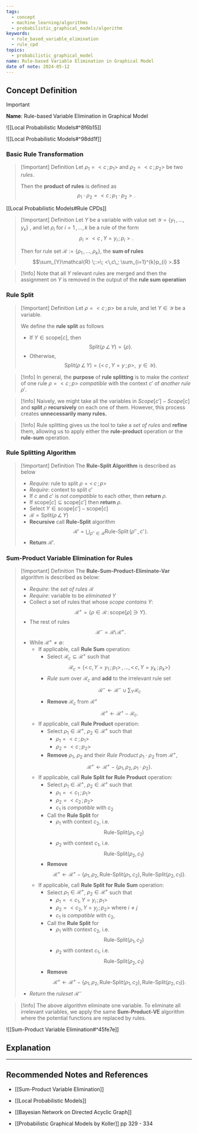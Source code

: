 ```yaml
---
tags:
  - concept
  - machine_learning/algorithms
  - probabilistic_graphical_models/algorithm
keywords:
  - rule_based_variable_elimination
  - rule_cpd
topics:
  - probabilistic_graphical_model
name: Rule-based Variable Elimination in Graphical Model
date of note: 2024-05-12
---
```


## Concept Definition

>[!important]
>**Name**: Rule-based Variable Elimination in Graphical Model

![[Local Probabilistic Models#^8f6b15]]

![[Local Probabilistic Models#^98dd1f]]

### Basic Rule Transformation

>[!important] Definition
>Let $\rho_{1} = <c\,;\, p_{1}>$ and $\rho_{2} = <c\,;\, p_{2}>$ be two *rules*.
>
>Then the **product of rules** is defined as 
>$$
>\rho_{1} \cdot \rho_{2} = < c\,;\, p_{1} \cdot p_{2} >.
>$$

[[Local Probabilistic Models#Rule CPDs]]

>[!important] Definition
>Let $Y$ be a variable with value set $\mathcal{Y} = \left\{ y_{1} \,{,}\ldots{,}\,  y_{k}\right\}$ , and let $\rho_{i}$ for $i=1 \,{,}\ldots{,}\,k$ be a rule of the form $$\rho_{i} = < c\,,\, Y= y_{i} \,;\, p_{i}>.$$
>
>Then for rule set $\mathcal{R} := \left\{ \rho_{1} \,{,}\ldots{,}\, \rho_{k}\right\},$ the **sum of rules** $$\sum_{Y}\mathcal{R} \;:=\; <\,c\,; \sum_{i=1}^{k}p_{i} >.$$

>[!info]
>Note that all $Y$ relevant rules are merged and then the assignment on $Y$ is removed in the output of the **rule sum operation**

### Rule Split

>[!important] Definition
>Let $\rho = <c\,;\, p>$ be a rule, and let $Y\in \mathcal{Y}$ be a variable. 
>
>We define the **rule split** as follows
>- If $Y \in \text{scope}[c]$, then $$\text{Split}(\rho \,\angle\, Y) = \left\{ \rho \right\}.$$
>- Otherwise, 
>$$
>\text{Split}(\rho \,\angle\, Y) = \left\{ <\,c\,, Y=y \,;\, p >, \;\; y\in \mathcal{Y}  \right\}.
>$$

>[!info]
>In general, the **purpose** of **rule splitting** is to make the *context* of one rule $\rho = < c\,;\, p >$ *compatible* with the context $c'$ of *another rule* $\rho'$.

>[!info]
>Naively, we might take all the variables in $Scope[c'] − Scope[c]$ and **split** $\rho$ **recursively** on each one of them. However, this process creates **unnecessarily many rules.**

>[!info]
>Rule splitting gives us the tool to take a *set of rules* and **refine** them, allowing us to apply either the **rule-product** operation or the **rule-sum** operation.


### Rule Splitting Algorithm

>[!important] Definition
>The **Rule-Split Algorithm** is described as below
>- *Require*: rule to split $\rho = <\,c\,; p >$ 
>- *Require*: context to split $c'$ 
>- If $c$ and $c'$ is *not compatible* to each other, then **return** $\rho$.
>- If $\text{scope}[c] \subseteq \text{scope}[c']$ then **return** $\rho$.
>- Select $Y \in \text{scope}[c'] - \text{scope}[c]$
>- $\mathcal{R} = \text{Split}(\rho \,\angle\, Y)$
>- **Recursive** call **Rule-Split** algorithm $$\mathcal{R}' = \bigcup_{\rho'' \in \mathcal{R}}\text{Rule-Split}\,(\rho''\,,\, c'\,).$$
>- **Return** $\mathcal{R}'.$


### Sum-Product Variable Elimination for Rules

>[!important] Definition
>The **Rule-Sum-Product-Eliminate-Var** algorithm is described as below:
>- *Require*: the *set of rules* $\mathcal{R}$
>- *Require*: variable to be *eliminated* $Y$
>- Collect a set of rules that whose *scope contains* $Y$: $$\mathcal{R}^{+} = \left\{ \rho \in \mathcal{R}\,:\, \text{scope}[\rho] \ni Y \right\}.$$
>- The rest of rules $$\mathcal{R}^{-} = \mathcal{R} \setminus\, \mathcal{R}^{+}.$$
>- While $\mathcal{R}^{+} \neq \emptyset$:
>	- If applicable, call **Rule Sum** operation:
>		- Select $\mathcal{R}_{c} \subseteq \mathcal{R}^{+}$ such that $$\mathcal{R}_{c} = \left\{  <\,c,\,Y = y_{1}\,;\, p_{1}> \,{,}\ldots{,}\,  <\,c,\,Y = y_{k}\,;\, p_{k}> \right\}$$
>		- *Rule sum* over $\mathcal{R}_{c}$ and **add** to the irrelevant rule set $$\mathcal{R}^{-} \leftarrow \mathcal{R}^{-} \cup \sum_{Y}\mathcal{R}_{c} $$
>		- **Remove** $\mathcal{R}_{c}$ from $\mathcal{R}^{+}$ $$\mathcal{R}^{+} \leftarrow \mathcal{R}^{+} - \mathcal{R}_{c}.$$
>	- If applicable, call **Rule Product** operation:
>		- Select $\rho_{1} \in \mathcal{R}^{+}$, $\rho_{2} \in \mathcal{R}^{+}$ such that 
>			- $\rho_{1} = <c\,; p_{1} >$
>			-  $\rho_{2} = <c\,; p_{2} >$
>		- **Remove** $\rho_{1}$, $\rho_{2}$ and their *Rule Product* $\rho_{1}\cdot \rho_{2}$ from $\mathcal{R}^{+}$, $$\mathcal{R}^{+} \leftarrow \mathcal{R}^{+} - \left\{ \rho_{1},\, \rho_{2},\, \rho_{1} \cdot \rho_{2}  \right\}.$$
>	- If applicable, call **Rule Split for Rule Product** operation:
>		- Select $\rho_{1} \in \mathcal{R}^{+}$, $\rho_{2} \in \mathcal{R}^{+}$ such that 
>			- $\rho_{1} = <c_{1}\,; p_{1} >$
>			-  $\rho_{2} = <c_{2}\,; p_{2} >$
>			- $c_{1}$ is *compatible* with $c_{2}$
>		- Call the **Rule Split** for
>			- $\rho_{1}$ with context $c_{2}$, i.e. $$\text{Rule-Split}(\rho_{1}, c_{2})$$
>			- $\rho_{2}$ with context $c_{1}$, i.e. $$\text{Rule-Split}(\rho_{2}, c_{1})$$
>		- **Remove**  $$\mathcal{R}^{+} \leftarrow \mathcal{R}^{+} - \left\{ \rho_{1},\, \rho_{2},\, \text{Rule-Split}(\rho_{1}, c_{2}),\,  \text{Rule-Split}(\rho_{2}, c_{1}) \right\}.$$
>	- If applicable, call **Rule Split for Rule Sum** operation:
>		- Select $\rho_{1} \in \mathcal{R}^{+}$, $\rho_{2} \in \mathcal{R}^{+}$ such that 
>			- $\rho_{1} = <c_{1},\,Y = y_{i}\,; p_{1} >$
>			-  $\rho_{2} = <c_{2},\,Y = y_{j}\,; p_{2} >$ where $i\neq j$
>			- $c_{1}$ is *compatible* with $c_{2}$,
>		- Call the **Rule Split** for
>			- $\rho_{1}$ with context $c_{2}$, i.e. $$\text{Rule-Split}(\rho_{1}, c_{2})$$
>			- $\rho_{2}$ with context $c_{1}$, i.e. $$\text{Rule-Split}(\rho_{2}, c_{1})$$
>		- **Remove** $$\mathcal{R}^{+} \leftarrow \mathcal{R}^{+} - \left\{ \rho_{1},\, \rho_{2},\, \text{Rule-Split}(\rho_{1}, c_{2}),\,  \text{Rule-Split}(\rho_{2}, c_{1}) \right\}.$$
>- *Return* the *ruleset* $\mathcal{R}^{-}$ 

>[!info]
>The above algorithm eliminate one variable. To eliminate all irrelevant variables, we apply the same **Sum-Product-VE** algorithm where the potential functions are replaced by rules.


![[Sum-Product Variable Elimination#^45fe7e]]


## Explanation





-----------
##  Recommended Notes and References


- [[Sum-Product Variable Elimination]]


- [[Local Probabilistic Models]]
- [[Bayesian Network on Directed Acyclic Graph]]


- [[Probabilistic Graphical Models by Koller]] pp 329 - 334

